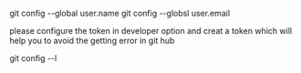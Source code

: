 git config --global user.name
git config --globsl user.email



please configure the token in developer option and creat a token which will help you to avoid the getting error in git hub 














git config --l
